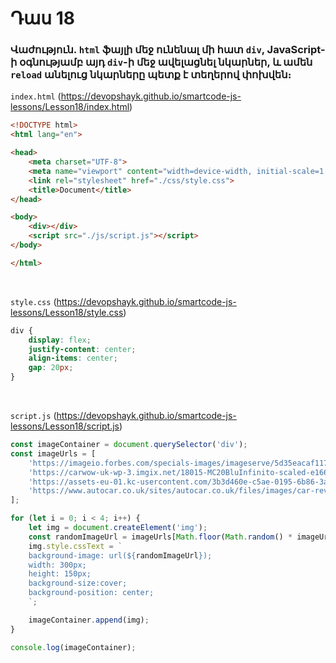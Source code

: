 # Դաս 18

### Վաժություն. `html` ֆայլի մեջ ունենալ մի հատ `div`, JavaScript-ի օգնությամբ այդ `div`-ի մեջ ավելացնել նկարներ, և ամեն `reload` անելուց նկարները պետք է տեղերով փոխվեն։


`index.html` (https://devopshayk.github.io/smartcode-js-lessons/Lesson18/index.html)
```html
<!DOCTYPE html>
<html lang="en">

<head>
    <meta charset="UTF-8">
    <meta name="viewport" content="width=device-width, initial-scale=1.0">
    <link rel="stylesheet" href="./css/style.css">
    <title>Document</title>
</head>

<body>
    <div></div>
    <script src="./js/script.js"></script>
</body>

</html>
```

<br>


`style.css` (https://devopshayk.github.io/smartcode-js-lessons/Lesson18/style.css)
```css
div {
    display: flex;
    justify-content: center;
    align-items: center;
    gap: 20px;
}
```

<br>


`script.js` (https://devopshayk.github.io/smartcode-js-lessons/Lesson18/script.js)
```js
const imageContainer = document.querySelector('div');
const imageUrls = [
    'https://imageio.forbes.com/specials-images/imageserve/5d35eacaf1176b0008974b54/2020-Chevrolet-Corvette-Stingray/0x0.jpg?format=jpg&crop=4560,2565,x790,y784,safe&width=960',
    'https://carwow-uk-wp-3.imgix.net/18015-MC20BluInfinito-scaled-e1666008987698.jpg',
    'https://assets-eu-01.kc-usercontent.com/3b3d460e-c5ae-0195-6b86-3ac7fb9d52db/819061b6-7d77-4e3b-96af-1075fb2de5cb/Bugatti%20Chiron%20Super%20Sport%20300%2B.jpeg?width=800&fm=jpg&auto=format',
    'https://www.autocar.co.uk/sites/autocar.co.uk/files/images/car-reviews/first-drives/legacy/99-best-luxury-cars-2023-bmw-i7-lead.jpg'
];

for (let i = 0; i < 4; i++) {
    let img = document.createElement('img');
    const randomImageUrl = imageUrls[Math.floor(Math.random() * imageUrls.length)] 
    img.style.cssText = `
    background-image: url(${randomImageUrl});
    width: 300px;
    height: 150px;
    background-size:cover;
    background-position: center;
    `;

    imageContainer.append(img);
}

console.log(imageContainer);
```